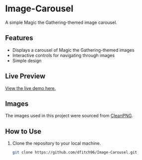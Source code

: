 # Image-Carousel  

A simple Magic the Gathering-themed image carousel.  

## Features  
- Displays a carousel of Magic the Gathering-themed images
- Interactive controls for navigating through images 
- Simple design


## Live Preview  
[View the live demo here.](https://dfitch96.github.io/Image-Carousel/)  

## Images  
The images used in this project were sourced from [CleanPNG](https://www.cleanpng.com/free/magic-the-gathering.html).  

## How to Use  
1. Clone the repository to your local machine.  
   ```bash  
   git clone https://github.com/dfitch96/Image-Carousel.git  

